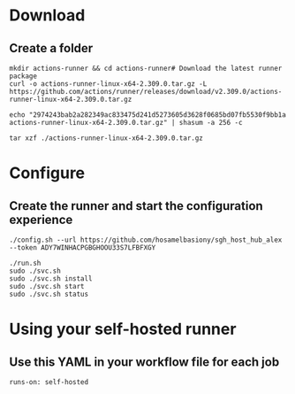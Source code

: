 
# Download

## Create a folder
```
mkdir actions-runner && cd actions-runner# Download the latest runner package
curl -o actions-runner-linux-x64-2.309.0.tar.gz -L https://github.com/actions/runner/releases/download/v2.309.0/actions-runner-linux-x64-2.309.0.tar.gz

echo "2974243bab2a282349ac833475d241d5273605d3628f0685bd07fb5530f9bb1a  actions-runner-linux-x64-2.309.0.tar.gz" | shasum -a 256 -c

tar xzf ./actions-runner-linux-x64-2.309.0.tar.gz
```

# Configure

## Create the runner and start the configuration experience
```
./config.sh --url https://github.com/hosamelbasiony/sgh_host_hub_alex --token ADY7WINHACPGBGHOOU33S7LFBFXGY

./run.sh
sudo ./svc.sh
sudo ./svc.sh install
sudo ./svc.sh start
sudo ./svc.sh status
```

# Using your self-hosted runner

## Use this YAML in your workflow file for each job
```
runs-on: self-hosted
```